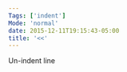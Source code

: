 ```yaml
---
Tags: ['indent']
Mode: 'normal'
date: 2015-12-11T19:15:43-05:00
title: '<<'
---
```


Un-indent line

